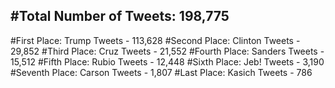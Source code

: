 #Total Number of Tweets: 198,775 
---
#First Place: Trump Tweets - 113,628
#Second Place: Clinton Tweets - 29,852
#Third Place: Cruz Tweets - 21,552
#Fourth Place: Sanders Tweets - 15,512
#Fifth Place: Rubio Tweets - 12,448
#Sixth Place: Jeb! Tweets - 3,190
#Seventh Place: Carson Tweets - 1,807
#Last Place: Kasich Tweets - 786
